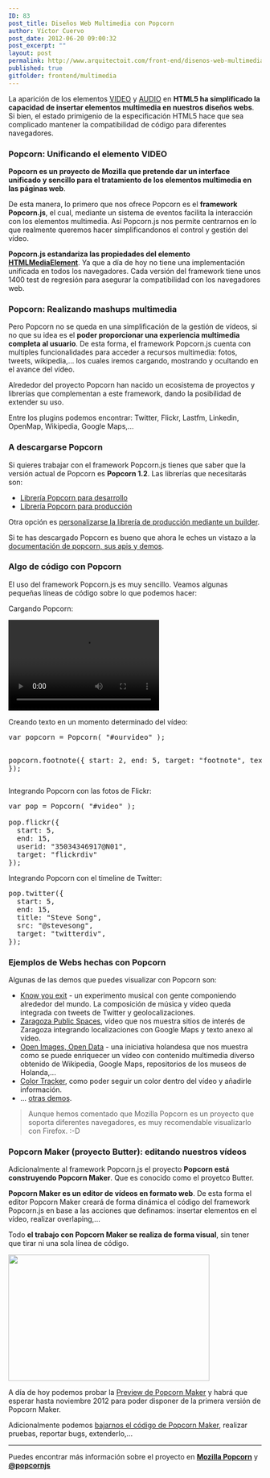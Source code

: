 ```yaml
---
ID: 83
post_title: Diseños Web Multimedia con Popcorn
author: Víctor Cuervo
post_date: 2012-06-20 09:00:32
post_excerpt: ""
layout: post
permalink: http://www.arquitectoit.com/front-end/disenos-web-multimedia-con-popcorn/
published: true
gitfolder: frontend/multimedia
---
```

La aparición de los elementos <a title="Elemento video de HTML5" href="http://w3api.com/wiki/HTML5:VIDEO">VIDEO</a> y <a title="Elemento audio en HTML5" href="http://w3api.com/wiki/HTML5:AUDIO">AUDIO</a> en <strong>HTML5 ha simplificado la capacidad de insertar elementos multimedia en nuestros diseños webs</strong>. Si bien, el estado primigenio de la especificación HTML5 hace que sea complicado mantener la compatibilidad de código para diferentes navegadores.
<h3>Popcorn: Unificando el elemento VIDEO</h3>
<strong>Popcorn es un proyecto de Mozilla que pretende dar un interface unificado y sencillo para el tratamiento de los elementos multimedia en las páginas web</strong>.

De esta manera, lo primero que nos ofrece Popcorn es el <strong>framework Popcorn.js</strong>, el cual, mediante un sistema de eventos facilita la interacción con los elementos multimedia. Así Popcorn.js nos permite centrarnos en lo que realmente queremos hacer simplificandonos el control y gestión del vídeo.

<strong>Popcorn.js estandariza las propiedades del elemento <a title="Elemento DOM HTMLMediaElement" href="http://w3api.com/wiki/DOM:HTMLMediaElement">HTMLMediaElement</a></strong>. Ya que a día de hoy no tiene una implementación unificada en todos los navegadores. Cada versión del framework tiene unos 1400 test de regresión para asegurar la compatibilidad con los navegadores web.
<h3>Popcorn: Realizando mashups multimedia</h3>
Pero Popcorn no se queda en una simplificación de la gestión de vídeos, si no que su idea es el <strong>poder proporcionar una experiencia multimedia completa al usuario</strong>. De esta forma, el framework Popcorn.js cuenta con multiples funcionalidades para acceder a recursos multimedia: fotos, tweets, wikipedia,... los cuales iremos cargando, mostrando y ocultando en el avance del vídeo.

Alrededor del proyecto Popcorn han nacido un ecosistema de proyectos y librerías que complementan a este framework, dando la posibilidad de extender su uso.

Entre los plugins podemos encontrar: Twitter, Flickr, Lastfm, Linkedin, OpenMap, Wikipedia, Google Maps,...
<h3>A descargarse Popcorn</h3>
Si quieres trabajar con el framework Popcorn.js tienes que saber que la versión actual de Popcorn es <strong>Popcorn 1.2</strong>. Las librerías que necesitarás son:
<ul>
	<li><a title="Popcorn para desarrollo" href="http://popcornjs.org/code/dist/popcorn-complete.js">Librería Popcorn para desarrollo</a></li>
	<li><a title="Librería Popcorn para producción" href="http://popcornjs.org/code/dist/popcorn-complete.js">Librería Popcorn para producción</a></li>
</ul>
Otra opción es <a title="Personalizarse Popcorn mediante un builder" href="http://mozillapopcorn.org/build-tool/">personalizarse la librería de producción mediante un builder</a>.

Si te has descargado Popcorn es bueno que ahora le eches un vistazo a la <a title="Documentación de Popcorn, apis y demos" href="http://popcornjs.org/">documentación de popcorn, sus apis y demos</a>.
<h3>Algo de código con Popcorn</h3>
El uso del framework Popcorn.js es muy sencillo. Veamos algunas pequeñas líneas de código sobre lo que podemos hacer:

Cargando Popcorn:
<pre lang="html4strict"><script src="http://popcornjs.org/code/dist/popcorn-complete.min.js" type="text/javascript"></script><video id="ourvideo" src="http://videos.mozilla.org/serv/webmademovies/popcornplug.mp4" width="300" height="180"><source src="http://videos.mozilla.org/serv/webmademovies/popcornplug.ogv" /><source src="http://videos.mozilla.org/serv/webmademovies/popcornplug.webm" /><object id="ourvideo" width="300" height="180" classid="clsid:d27cdb6e-ae6d-11cf-96b8-444553540000" codebase="http://download.macromedia.com/pub/shockwave/cabs/flash/swflash.cab#version=6,0,40,0"><param name="src" value="http://www.arquitectoit.com/wp-includes/js/tinymce/plugins/media/moxieplayer.swf" /><param name="flashvars" value="url=http%3A//videos.mozilla.org/serv/webmademovies/popcornplug.mp4&amp;poster=/wp-admin/" /><param name="allowfullscreen" value="true" /><param name="allowscriptaccess" value="true" /><embed id="ourvideo" width="300" height="180" type="application/x-shockwave-flash" src="http://www.arquitectoit.com/wp-includes/js/tinymce/plugins/media/moxieplayer.swf" flashvars="url=http%3A//videos.mozilla.org/serv/webmademovies/popcornplug.mp4&amp;poster=/wp-admin/" allowfullscreen="allowfullscreen" allowscriptaccess="true" /></object>    </video></pre>
<div id="footnote"></div>
Creando texto en un momento determinado del vídeo:
<pre lang="javascript">var popcorn = Popcorn( "#ourvideo" );

popcorn.footnote({
  start: 2,
  end: 5,
  target: "footnote",
  text: "Pop!"
});</pre>
Integrando Popcorn con las fotos de Flickr:
<pre lang="javascript">var pop = Popcorn( "#video" );

pop.flickr({
  start: 5,
  end: 15,
  userid: "35034346917@N01",
  target: "flickrdiv"
});</pre>
Integrando Popcorn con el timeline de Twitter:
<pre lang="javascript">pop.twitter({
  start: 5,
  end: 15,
  title: "Steve Song",
  src: "@stevesong",
  target: "twitterdiv",
});</pre>
<h3>Ejemplos de Webs hechas con Popcorn</h3>
Algunas de las demos que puedes visualizar con Popcorn son:
<ul>
	<li><a title="Know your exit" href="http://www.robmorrismusic.com/knowyourexit/" target="_blank">Know you exit</a> - un experimento musical con gente componiendo alrededor del mundo. La composición de música y vídeo queda integrada con tweets de Twitter y geolocalizaciones.</li>
	<li><a title="Zaragoza Public Spaces" href="http://www.samuelnegredo.com/zaragoza-public-spaces/gran-via.htm" target="_blank">Zaragoza Public Spaces</a>, vídeo que nos muestra sitios de interés de Zaragoza integrando localizaciones con Google Maps y texto anexo al vídeo.</li>
	<li><a title="Open Images, Open Data" href="http://rdbg.tuxic.nl:4444/apps/openbeelden" target="_blank">Open Images, Open Data</a> - una iniciativa holandesa que nos muestra como se puede enriquecer un vídeo con contenido multimedia diverso obtenido de Wikipedia, Google Maps, repositorios de los museos de Holanda,...</li>
	<li><a title="Color Tracker" href="http://anavallasuiza.com/popcorn/" target="_blank">Color Tracker</a>, como poder seguir un color dentro del vídeo y añadirle información.</li>
	<li>... <a title="Otras demos con Popcorn" href="http://popcornjs.org/demos" target="_blank">otras demos</a>.</li>
</ul>
<blockquote>Aunque hemos comentado que Mozilla Popcorn es un proyecto que soporta diferentes navegadores, es muy recomendable visualizarlo con Firefox. :-D</blockquote>
<h3>Popcorn Maker (proyecto Butter): editando nuestros vídeos</h3>
Adicionalmente al framework Popcorn.js el proyecto <strong>Popcorn está construyendo Popcorn Maker</strong>. Que es conocido como el proyetco Butter.

<strong>Popcorn Maker es un editor de vídeos en formato web</strong>. De esta forma el editor Popcorn Maker creará de forma dinámica el código del framework Popcorn.js en base a las acciones que definamos: insertar elementos en el vídeo, realizar overlaping,...

Todo <strong>el trabajo con Popcorn Maker se realiza de forma visual</strong>, sin tener que tirar ni una sola línea de código.

<img class="aligncenter size-full wp-image-93" title="popcorn-maker" src="http://www.arquitectoit.com/wp-content/uploads/2012/06/popcorn-maker.png" alt="" width="400" height="251" />

A día de hoy podemos probar la <a title="Preview de Popcorn Maker" href="http://mozillapopcorn.org/popcorn-maker/">Preview de Popcorn Maker</a> y habrá que esperar hasta noviembre 2012 para poder disponer de la primera versión de Popcorn Maker.

Adicionalmente podemos <a title="Código fuente de Popcorn Maker" href="https://github.com/mozilla/butter">bajarnos el código de Popcorn Maker</a>, realizar pruebas, reportar bugs, extenderlo,...

---

Puedes encontrar más información sobre el proyecto en <strong><a title="Mozilla Popcorn" href="http://mozillapopcorn.org">Mozilla Popcorn</a></strong> y<strong> <a title="Proyecto Mozilla Popcorn en Twitter" href="https://twitter.com/popcornjs">@popcornjs</a></strong>

